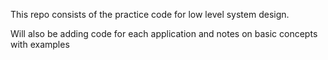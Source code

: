 This repo consists of the practice code for low level system design.

Will also be adding code for each application and notes on basic concepts with examples
